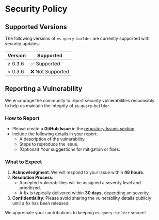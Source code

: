 # Security Policy

## Supported Versions

The following versions of `es-query-builder` are currently supported with security updates:

| Version | Supported          |
| ------- | ------------------ |
| ≥ 0.3.6 | ✅ Supported       |
| < 0.3.6 | ❌ Not Supported   |

## Reporting a Vulnerability

We encourage the community to report security vulnerabilities responsibly to help us maintain the integrity of `es-query-builder`.

### How to Report
- Please create a **GitHub Issue** in the [repository Issues section](https://github.com/Trendyol/es-query-builder/issues).
- Include the following details in your report:
  - A description of the vulnerability.
  - Steps to reproduce the issue.
  - (Optional) Your suggestions for mitigation or fixes.

### What to Expect
1. **Acknowledgment**: We will respond to your issue within **48 hours**.
2. **Resolution Process**:
   - Accepted vulnerabilities will be assigned a severity level and prioritized.
   - A fix is typically delivered within **30 days**, depending on severity.
3. **Confidentiality**: Please avoid sharing the vulnerability details publicly until a fix has been released.

We appreciate your contributions to keeping `es-query-builder` secure!
